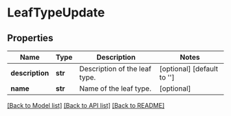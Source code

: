 # LeafTypeUpdate

## Properties
Name | Type | Description | Notes
------------ | ------------- | ------------- | -------------
**description** | **str** | Description of the leaf type. | [optional] [default to '']
**name** | **str** | Name of the leaf type. | [optional] 

[[Back to Model list]](../README.md#documentation-for-models) [[Back to API list]](../README.md#documentation-for-api-endpoints) [[Back to README]](../README.md)

